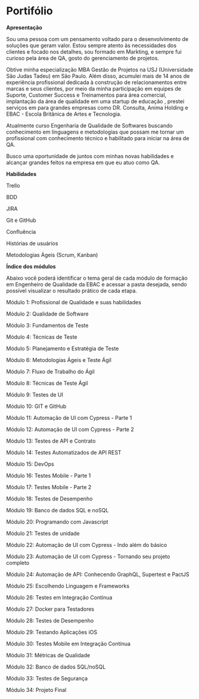 # Portifólio
**Apresentação**

Sou uma pessoa com um pensamento voltado para o desenvolvimento de soluções que geram valor. Estou sempre atento às necessidades dos clientes e focado nos detalhes, sou formado em Markting, e sempre fui curioso pela área de QA, gosto do gerenciamento de projetos.

Obtive minha especialização MBA Gestão de Projetos na USJ (Universidade São Judas Tadeu) em São Paulo. Além disso, acumulei mais de 14 anos de experiência profissional dedicada à construção de relacionamentos entre marcas e seus clientes, por meio da minha participação em equipes de Suporte, Customer Success e Treinamentos para área comercial, implantação da área de qualidade em uma startup de educação , prestei serviços em para grandes empresas como DR. Consulta, Anima Holding e EBAC - Escola Britânica de Artes e Tecnologia.

Atualmente curso Engenharia de Qualidade de Softwares buscando conhecimento em linguagens e metodologias que possam me tornar um profissional com conhecimento técnico e habilitado para iniciar na área de QA.

Busco uma oportunidade de juntos com minhas novas habilidades e alcançar grandes feitos na empresa em que eu atuo como QA.

**Habilidades**

Trello

BDD

JIRA

Git e GitHub

Confluência

Histórias de usuários

Metodologias Ágeis (Scrum, Kanban)

**Índice dos módulos**

Abaixo você poderá identificar o tema geral de cada módulo de formação em Engenheiro de Qualidade da EBAC e acessar a pasta desejada, sendo possível visualizar o resultado prático de cada etapa.

Módulo 1: Profissional de Qualidade e suas habilidades

Módulo 2: Qualidade de Software

Módulo 3: Fundamentos de Teste

Módulo 4: Técnicas de Teste

Módulo 5: Planejamento e Estratégia de Teste

Módulo 6: Metodologias Ágeis e Teste Ágil

Módulo 7: Fluxo de Trabalho do Ágil

Módulo 8: Técnicas de Teste Ágil

Módulo 9: Testes de UI

Módulo 10: GIT e GitHub

Módulo 11: Automação de UI com Cypress - Parte 1

Módulo 12: Automação de UI com Cypress - Parte 2

Módulo 13: Testes de API e Contrato

Módulo 14: Testes Automatizados de API REST

Módulo 15: DevOps

Módulo 16: Testes Mobile - Parte 1

Módulo 17: Testes Mobile - Parte 2

Módulo 18: Testes de Desempenho

Módulo 19: Banco de dados SQL e noSQL

Módulo 20: Programando com Javascript

Módulo 21: Testes de unidade

Módulo 22: Automação de UI com Cypress - Indo além do básico

Módulo 23: Automação de UI com Cypress - Tornando seu projeto completo

Módulo 24: Automação de API: Conhecendo GraphQL, Supertest e PactJS

Módulo 25: Escolhendo Linguagem e Frameworks

Módulo 26: Testes em Integração Contínua

Módulo 27: Docker para Testadores

Módulo 28: Testes de Desempenho

Módulo 29: Testando Aplicações iOS

Módulo 30: Testes Mobile em Integração Contínua

Módulo 31: Métricas de Qualidade

Módulo 32: Banco de dados SQL/noSQL

Módulo 33: Testes de Segurança

Módulo 34: Projeto Final
